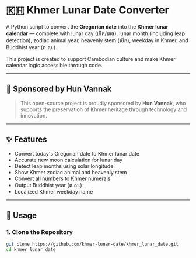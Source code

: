 # 🇰🇭 Khmer Lunar Date Converter

A Python script to convert the **Gregorian date** into the **Khmer lunar calendar** — complete with lunar day (កើត/រោច), lunar month (including leap detection), zodiac animal year, heavenly stem (ស័ក), weekday in Khmer, and Buddhist year (ព.ស.).  

This project is created to support Cambodian culture and make Khmer calendar logic accessible through code.

---

## 🙏 Sponsored by Hun Vannak

> This open-source project is proudly sponsored by **Hun Vannak**, who supports the preservation of Khmer heritage through technology and innovation.

---

## ✨ Features

- Convert today's Gregorian date to Khmer lunar date
- Accurate new moon calculation for lunar day
- Detect leap months using solar longitude
- Show Khmer zodiac animal and heavenly stem
- Convert all numbers to Khmer numerals
- Output Buddhist year (ព.ស.)
- Localized Khmer weekday name

---

## 🚀 Usage

### 1. Clone the Repository

```bash
git clone https://github.com/khmer-lunar-date/khmer_lunar_date.git
cd khmer_lunar_date
